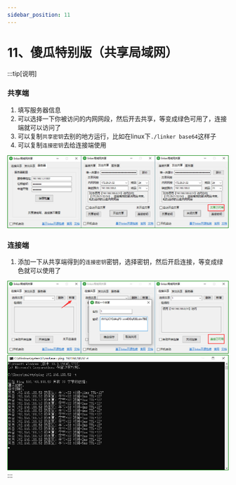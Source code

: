 ```yaml
---
sidebar_position: 11
---
```


# 11、傻瓜特别版（共享局域网）

:::tip[说明]

### 共享端

1. 填写服务器信息
2. 可以选择一下你被访问的内网网段，然后开去共享，等变成绿色可用了，连接端就可以访问了
3. 可以复制`共享密钥`去别的地方运行，比如在linux下`./linker base64`这样子
4. 可以复制`连接密钥`去给连接端使用

![Docusaurus Plushie](./img/share-server.jpg)

### 连接端

1. 添加一下从共享端得到的`连接密钥`密钥，选择密钥，然后开启连接，等变成绿色就可以使用了

![Docusaurus Plushie](./img/share-connect.jpg)
![Docusaurus Plushie](./img/share-ping.jpg)
:::

